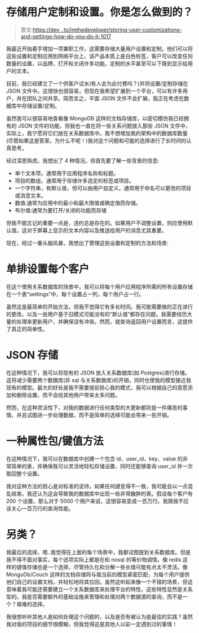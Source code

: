 # 存储用户定制和设置。你是怎么做到的？

> 原文:[https://dev . to/imthedeveloper/storing-user-customizations-and-settings-how-do-you-do-it-1017](https://dev.to/imthedeveloper/storing-user-customisations-and-settings-how-do-you-do-it-1017)

我最近开始着手增加一项兼职工作，这需要存储大量用户设置和定制，他们可以将这些设置和定制应用到网络平台上。该产品本质上是白色标签，客户可以改变任何数量的设置，以品牌，打开和关闭许多功能。定制的水平甚至可以下降到显示给用户的文本。

目前，我已经建立了一个供客户试水(有人会为此付费吗？)并将设置/定制存储在 JSON 文件中。这很快也很容易，但现在我希望扩展到一个平台，可以有许多用户，并在团队之间共享。简而言之，平面 JSON 文件不会扩展，我正在考虑在数据库中存储设置/定制。

虽然我可以很容易地查看像 MongoDB 这样的文档存储库，以密切模仿我已经拥有的 JSON 文件的功能，但我也一直在将一些关系问题放入那些 JSON 文件中，实际上，我宁愿将它们放在关系数据库中。我不想增加我的架构中的数据库数量(尽管如果这是答案，为什么不呢！)我对这个问题和可能的选择进行了长时间的认真思考。

经过深思熟虑。我想出了 4 种情况。但首先要了解一些背景的信息:

*   单个文本项，通常用于应用程序名称和标题。
*   项目的数组，通常用于存储许多选定的标签或项目。
*   一个字符串，有默认值，但可以由用户自定义。通常用于命名可以更改的项目或消息文本。
*   数值:通常为应用中的最小和最大限值或确定值而存储。
*   布尔值:通常为要打开/关闭的功能而存储

但我不能忘记的重要一点是，违约总是存在的。如果用户不调整设置，则应使用默认值。这对于屏幕上显示的文本内容以及推送给用户的消息尤其重要。

现在，经过一番头脑风暴，我想出了管理这些设置和定制的方法和场景:

# [](#a-single-row-of-settings-per-customer)单排设置每个客户

在这个使用关系数据库的场景中，我可以将每个用户应用程序所需的所有设置存储在一个表“settings”中，每个设置占一列，每个用户占一行。

虽然这是最简单的开始方法，但我不觉得它有多长时间。我可能需要做的正在进行的更改，以及一些用户基于旧模式可能没有的“默认值”都存在问题。我需要经历大量的处理来更新用户，并确保没有冲突。然而，就查询返回用户设置而言，这提供了真正的简单性。

# [](#json-storage)JSON 存储

在这种情况下，我可以将现有的 JSON 放入关系数据库(如 Postgres)进行存储。这将减少需要两个数据库(非 sql 与关系数据库)的开销，同时也使我的模型接近我现有的模型。最大的好处是我不需要提前担心我的模式，我可以根据自己的意愿添加和删除设置，而不会给其他用户带来太多问题。

然而，在这种灵活性下，对我的数据进行任何类型的大更新都将是一件痛苦的事情，并且试图进一步处理数据，而不是简单的选择可能会带来一些开销。

# [](#a-property-bag-key-value-approach)一种属性包/键值方法

在这种情况下，我可以在数据库中创建一个包含 id、user_id、key、value 的非常简单的表，并确保我可以灵活地轻松存储设置，同时还能够查询 user_id 并一次取回整个设置。

我对这种方法的担心是对标准的坚持，如果任何键变得不一致，我可能会以一点混乱结束。我还认为这会导致我的数据库中出现一些非常臃肿的表。假设每个客户有 200 个设置，那么对于 5000 个用户来说，这很容易变成一百万行。我猜我不应该关心一百万行的查询性能。

# [](#an-alternative)另类？

我最后的选择，嗯..我觉得在上面的每个场景中，我都试图提到关系数据库。但是我不得不面对事实，每个选项实际上都是在和 nosql 的等价物调情。像 redis 这样的键值存储也是一个选择，尽管持久化和分解一些长值可能有点太不灵活。像 MongoDb/Couch 这样的文档存储将与我当前的模型紧密匹配，为每个用户提供他们自己的设置文档，并轻松地将其拉回。虽然这听起来像一个不错的场景，但这意味着我可能还需要建立一个关系数据库来处理平台的特性，这些特性显然是关系型的。我是否需要额外的基础设施来管理和处理对两个数据源的查询，而不是一个？艰难的选择。

我很想听听其他人是如何处理这个问题的，以及是否有被认为是最佳的实践？虽然我对我的项目的细节很模糊，但我觉得这是其他人以前一定遇到过的事情！